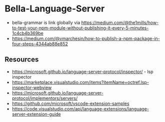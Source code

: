 # Bella-Language-Server

* bella-grammar is link globally via <https://medium.com/@the1mills/how-to-test-your-npm-module-without-publishing-it-every-5-minutes-1c4cb4b369be>
* <https://medium.com/@vmarchesin/how-to-publish-a-npm-package-in-four-steps-4344ab88e852>

## Resources

* <https://microsoft.github.io/language-server-protocol/inspector/> - lsp inspector
* <https://marketplace.visualstudio.com/items?itemName=octref.lsp-inspector-webview>
* <https://microsoft.github.io/language-server-protocol/implementors/servers/>
* <https://github.com/microsoft/vscode-extension-samples>
* <https://code.visualstudio.com/api/language-extensions/language-server-extension-guide>
